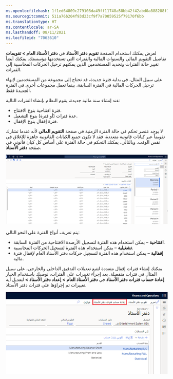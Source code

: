 ```yaml
---
ms.openlocfilehash: 1f1ed64809c279108da49ff11748a58bb42f42abd0a888288f1a2e981ffda316
ms.sourcegitcommit: 511a76b204f93d23cf9f7a70059525f79170f6bb
ms.translationtype: HT
ms.contentlocale: ar-SA
ms.lasthandoff: 08/11/2021
ms.locfileid: "7063610"
---
```

يمكنك استخدام الصفحة **تقويم دفتر الأستاذ** في **دفتر الأستاذ العام > تقويمات** ‎لعرض تفاصيل التقويم المالي والسنوات المالية والفترات التي تستخدمها مؤسستك. يمكنك أيضاً تغيير حالة الفترات وتحديد المستخدمين الذين يمكنهم ترحيل الحركات المحاسبية إلى الفترات. 

على سبيل المثال، في بداية فترة جديدة، قد تحتاج إلى مجموعة من المستخدمين لإنهاء ترحيل الحركات المالية في الفترة السابقة، بينما تعمل مجموعات أخرى في الفترة الجديدة فقط.

عند إنشاء سنة مالية جديدة، يقوم النظام بإنشاء الفترات التالية:

- فترة افتتاحية بنوع الافتتاح.
- عدة فترات (أو فترة) بنوع التشغيل.
- فترة إقفال بنوع الإقفال.

لا يوجد عنصر تحكم في حالة الفترة الزمنية في صفحة **التقويم المالي** لأنه عندما تشارك تقويماً عبر كيانات قانونية متعددة، فقد لا تكون جميع الكيانات القانونية جاهزة للإغلاق في نفس الوقت. وبالتالي، يمكنك التحكم في حالة الفترة على أساس كل كيان قانوني في صفحة **دفتر الأستاذ**.
 
[![‎لقطة شاشة لصفحة تقويمات دفتر الأستاذ.](../media/ledger-calendar.png)](../media/ledger-calendar.png#lightbox)


يتم تعريف أنواع الفترة على النحو التالي:

- **افتتاحية** – يمكن استخدام هذه الفترة لتسجيل الأرصدة الافتتاحية من الفترة السابقة.
- **تشغيلية** – يمكن استخدام هذه الفترة لتسجيل الحركات المحاسبية.
- **إقفالية** – يمكن استخدام هذه الفترة لتسجيل حركات دفتر الأستاذ العام لإقفال فترة مالية.

يمكنك إنشاء فترات إقفال متعددة لتتبع تعديلات التدقيق الداخلي والخارجي، على سبيل المثال في فترات منفصلة. بعد إجراء تغييرات على الفترات، نوصيك باستخدام الخيار **إعادة حساب فترات دفتر الأستاذ** في **دفتر الأستاذ العام > إعداد دفتر الأستاذ >** لتعديل أية تغييرات تم إجراؤها على فترات دفتر الأستاذ. 
  
![‎لقطة شاشة لصفحة إعادة حساب فترات دفتر الأستاذ.](../media/recalculate-ledger-periods.png)

